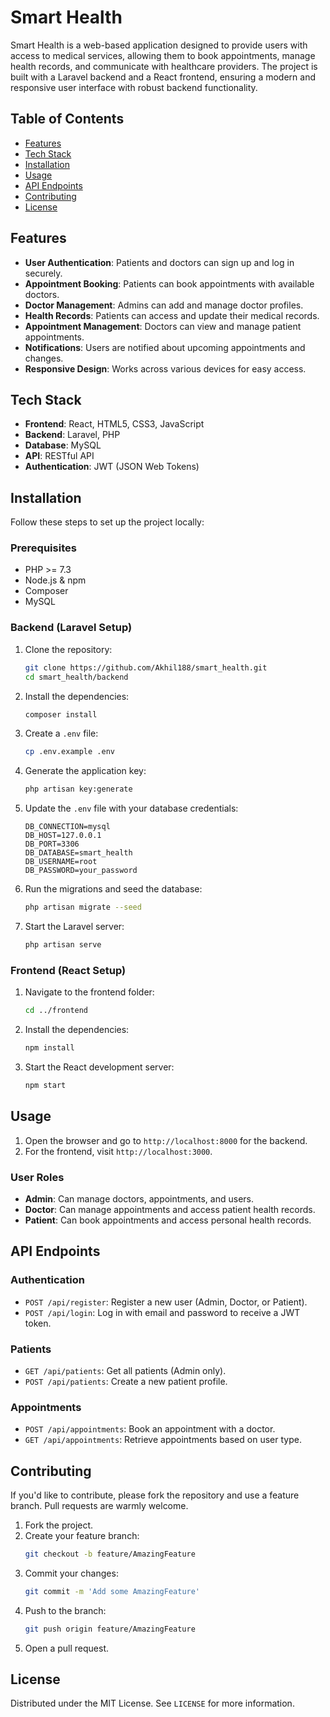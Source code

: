 # Smart Health

Smart Health is a web-based application designed to provide users with access to medical services, allowing them to book appointments, manage health records, and communicate with healthcare providers. The project is built with a Laravel backend and a React frontend, ensuring a modern and responsive user interface with robust backend functionality.

## Table of Contents
- [Features](#features)
- [Tech Stack](#tech-stack)
- [Installation](#installation)
- [Usage](#usage)
- [API Endpoints](#api-endpoints)
- [Contributing](#contributing)
- [License](#license)

## Features

- **User Authentication**: Patients and doctors can sign up and log in securely.
- **Appointment Booking**: Patients can book appointments with available doctors.
- **Doctor Management**: Admins can add and manage doctor profiles.
- **Health Records**: Patients can access and update their medical records.
- **Appointment Management**: Doctors can view and manage patient appointments.
- **Notifications**: Users are notified about upcoming appointments and changes.
- **Responsive Design**: Works across various devices for easy access.

## Tech Stack

- **Frontend**: React, HTML5, CSS3, JavaScript
- **Backend**: Laravel, PHP
- **Database**: MySQL
- **API**: RESTful API
- **Authentication**: JWT (JSON Web Tokens)

## Installation

Follow these steps to set up the project locally:

### Prerequisites

- PHP >= 7.3
- Node.js & npm
- Composer
- MySQL

### Backend (Laravel Setup)

1. Clone the repository:
    ```bash
    git clone https://github.com/Akhil188/smart_health.git
    cd smart_health/backend
    ```

2. Install the dependencies:
    ```bash
    composer install
    ```

3. Create a `.env` file:
    ```bash
    cp .env.example .env
    ```

4. Generate the application key:
    ```bash
    php artisan key:generate
    ```

5. Update the `.env` file with your database credentials:
    ```env
    DB_CONNECTION=mysql
    DB_HOST=127.0.0.1
    DB_PORT=3306
    DB_DATABASE=smart_health
    DB_USERNAME=root
    DB_PASSWORD=your_password
    ```

6. Run the migrations and seed the database:
    ```bash
    php artisan migrate --seed
    ```

7. Start the Laravel server:
    ```bash
    php artisan serve
    ```

### Frontend (React Setup)

1. Navigate to the frontend folder:
    ```bash
    cd ../frontend
    ```

2. Install the dependencies:
    ```bash
    npm install
    ```

3. Start the React development server:
    ```bash
    npm start
    ```

## Usage

1. Open the browser and go to `http://localhost:8000` for the backend.
2. For the frontend, visit `http://localhost:3000`.

### User Roles

- **Admin**: Can manage doctors, appointments, and users.
- **Doctor**: Can manage appointments and access patient health records.
- **Patient**: Can book appointments and access personal health records.

## API Endpoints

### Authentication
- `POST /api/register`: Register a new user (Admin, Doctor, or Patient).
- `POST /api/login`: Log in with email and password to receive a JWT token.

### Patients
- `GET /api/patients`: Get all patients (Admin only).
- `POST /api/patients`: Create a new patient profile.

### Appointments
- `POST /api/appointments`: Book an appointment with a doctor.
- `GET /api/appointments`: Retrieve appointments based on user type.

## Contributing

If you'd like to contribute, please fork the repository and use a feature branch. Pull requests are warmly welcome.

1. Fork the project.
2. Create your feature branch:
    ```bash
    git checkout -b feature/AmazingFeature
    ```
3. Commit your changes:
    ```bash
    git commit -m 'Add some AmazingFeature'
    ```
4. Push to the branch:
    ```bash
    git push origin feature/AmazingFeature
    ```
5. Open a pull request.

## License

Distributed under the MIT License. See `LICENSE` for more information.
